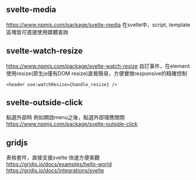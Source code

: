 ## svelte-media
https://www.npmjs.com/package/svelte-media
在svelte中，script, template區塊皆可直接使用媒體查詢


## svelte-watch-resize
https://www.npmjs.com/package/svelte-watch-resize
自訂事件，在element使用resize(原生js僅有DOM resize)直覺簡易，方便實做responsive的精確控制

```svelte
<header use:watchResize={handle_resize} />
```


## svelte-outside-click
點選外部時
例如開啟menu之後，點選外部理應關閉
https://www.npmjs.com/package/svelte-outside-click



## gridjs
表格套件，直接支援svelte
快速方便美觀
https://gridjs.io/docs/examples/hello-world
https://gridjs.io/docs/integrations/svelte